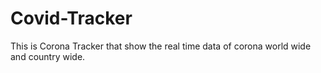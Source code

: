 # Covid-Tracker
This is Corona Tracker that show the real time data of corona world wide and country wide.
